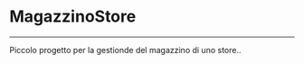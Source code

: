 # MagazzinoStore
---------------------
Piccolo progetto per la gestionde del magazzino di uno store..
